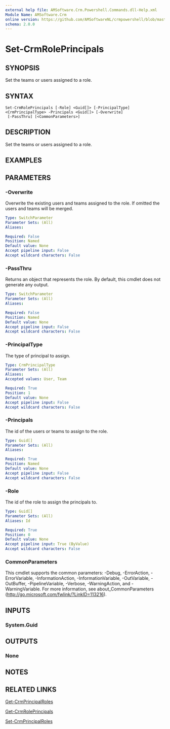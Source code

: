 ```yaml
---
external help file: AMSoftware.Crm.Powershell.Commands.dll-Help.xml
Module Name: AMSoftware.Crm
online version: https://github.com/AMSoftwareNL/crmpowershell/blob/master/docs/Set-CrmRolePrincipals.md
schema: 2.0.0
---
```


# Set-CrmRolePrincipals

## SYNOPSIS
Set the teams or users assigned to a role.

## SYNTAX

```
Set-CrmRolePrincipals [-Role] <Guid[]> [-PrincipalType] <CrmPrincipalType> -Principals <Guid[]> [-Overwrite]
 [-PassThru] [<CommonParameters>]
```

## DESCRIPTION
Set the teams or users assigned to a role.

## EXAMPLES

## PARAMETERS

### -Overwrite
Overwrite the existing users and teams assigned to the role. If omitted the users and teams will be merged.

```yaml
Type: SwitchParameter
Parameter Sets: (All)
Aliases:

Required: False
Position: Named
Default value: None
Accept pipeline input: False
Accept wildcard characters: False
```

### -PassThru
Returns an object that represents the role. By default, this cmdlet does not generate any output.

```yaml
Type: SwitchParameter
Parameter Sets: (All)
Aliases:

Required: False
Position: Named
Default value: None
Accept pipeline input: False
Accept wildcard characters: False
```

### -PrincipalType
The type of principal to assign.

```yaml
Type: CrmPrincipalType
Parameter Sets: (All)
Aliases:
Accepted values: User, Team

Required: True
Position: 1
Default value: None
Accept pipeline input: False
Accept wildcard characters: False
```

### -Principals
The id of the users or teams to assign to the role.

```yaml
Type: Guid[]
Parameter Sets: (All)
Aliases:

Required: True
Position: Named
Default value: None
Accept pipeline input: False
Accept wildcard characters: False
```

### -Role
The id of the role to assign the principals to.

```yaml
Type: Guid[]
Parameter Sets: (All)
Aliases: Id

Required: True
Position: 0
Default value: None
Accept pipeline input: True (ByValue)
Accept wildcard characters: False
```

### CommonParameters
This cmdlet supports the common parameters: -Debug, -ErrorAction, -ErrorVariable, -InformationAction, -InformationVariable, -OutVariable, -OutBuffer, -PipelineVariable, -Verbose, -WarningAction, and -WarningVariable. For more information, see about_CommonParameters (http://go.microsoft.com/fwlink/?LinkID=113216).

## INPUTS

### System.Guid
## OUTPUTS

### None
## NOTES

## RELATED LINKS

[Get-CrmPrincipalRoles](Get-CrmPrincipalRoles.md)

[Get-CrmRolePrincipals](Get-CrmRolePrincipals.md)

[Set-CrmPrincipalRoles](Set-CrmPrincipalRoles.md)
